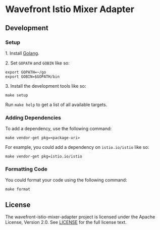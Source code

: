 # Wavefront Istio Mixer Adapter

## Development

### Setup

1\. Install [Golang](https://golang.org/dl/).

2\. Set `GOPATH` and `GOBIN` like so:

```shell
export GOPATH=~/go
export GOBIN=$GOPATH/bin
```

3\. Install the development tools like so:

```shell
make setup
```

Run `make help` to get a list of all available targets.

### Adding Dependencies

To add a dependency, use the following command:

```shell
make vendor-get pkg=<package-uri>
```

For example, you could add a dependency on `istio.io/istio` like so:

```shell
make vendor-get pkg=istio.io/istio
```

### Formatting Code

You could format your code using the following command:

```shell
make format
```

## License
The wavefront-istio-mixer-adapter project is licensed under the Apache License, Version 2.0. See [LICENSE](LICENSE) for the full license text.
